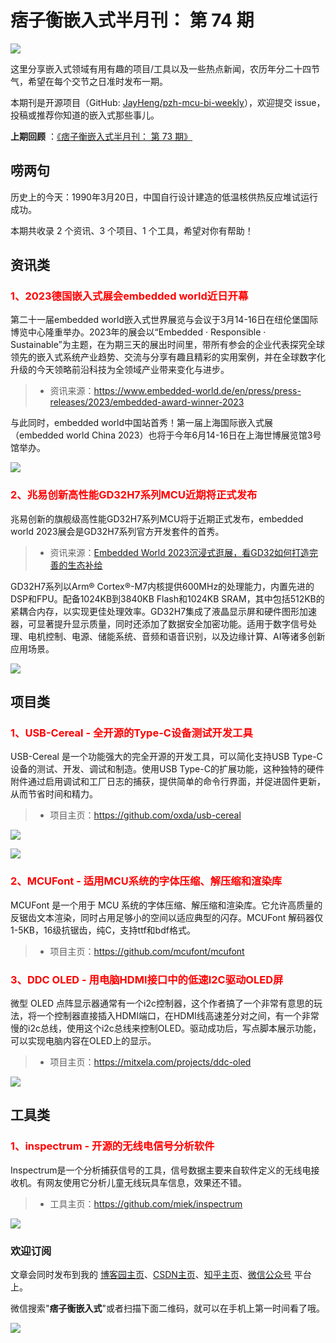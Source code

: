# 痞子衡嵌入式半月刊： 第 74 期

![](http://henjay724.com/image/cnblogs/pzh_mcu_bi_weekly.PNG)

这里分享嵌入式领域有用有趣的项目/工具以及一些热点新闻，农历年分二十四节气，希望在每个交节之日准时发布一期。

本期刊是开源项目（GitHub: [JayHeng/pzh-mcu-bi-weekly](https://github.com/JayHeng/pzh-mcu-bi-weekly)），欢迎提交 issue，投稿或推荐你知道的嵌入式那些事儿。

**上期回顾** ：[《痞子衡嵌入式半月刊： 第 73 期》](https://www.cnblogs.com/henjay724/p/17208103.html)

## 唠两句

历史上的今天：1990年3月20日，中国自行设计建造的低温核供热反应堆试运行成功。

本期共收录 2 个资讯、3 个项目、1 个工具，希望对你有帮助！

## 资讯类

### <font color="red">1、2023德国嵌入式展会embedded world近日开幕</font>

第二十一届embedded world嵌入式世界展览与会议于3月14-16日在纽伦堡国际博览中心隆重举办。2023年的展会以“Embedded · Responsible · Sustainable”为主题，在为期三天的展出时间里，带所有参会的企业代表探究全球领先的嵌入式系统产业趋势、交流与分享有趣且精彩的实用案例，并在全球数字化升级的今天领略前沿科技为全领域产业带来变化与进步。

> * 资讯来源：https://www.embedded-world.de/en/press/press-releases/2023/embedded-award-winner-2023

与此同时，embedded world中国站首秀！第一届上海国际嵌入式展（embedded world China 2023）也将于今年6月14-16日在上海世博展览馆3号馆举办。

![](http://henjay724.com/image/biweekly20230320/embedded-world2023.PNG)

### <font color="red">2、兆易创新高性能GD32H7系列MCU近期将正式发布</font>

兆易创新的旗舰级高性能GD32H7系列MCU将于近期正式发布，embedded world 2023展会是GD32H7系列官方开发套件的首秀。

> * 资讯来源：[Embedded World 2023沉浸式逛展，看GD32如何打造完善的生态补给 ](https://mp.weixin.qq.com/s?src=11&timestamp=1679321155&ver=4418&signature=cYyAAI48nTwcWdjuoKwIBN*fiXBov7yvrpfo6wnz6r8*VBC4VLqJSMhRRxcddgovWFryrqrgETBs-A8BYnUSjNAy8PiKivyK*PZ4aaTGVYyfGZT-*Ik8BwThTgW1cjpq&new=1)

GD32H7系列以Arm® Cortex®-M7内核提供600MHz的处理能力，内置先进的DSP和FPU。配备1024KB到3840KB Flash和1024KB SRAM，其中包括512KB的紧耦合内存，以实现更佳处理效率。GD32H7集成了液晶显示屏和硬件图形加速器，可显著提升显示质量，同时还添加了数据安全加密功能。适用于数字信号处理、电机控制、电源、储能系统、音频和语音识别，以及边缘计算、AI等诸多创新应用场景。

![](http://henjay724.com/image/biweekly20230320/GD32H7-EVK.jpg)

## 项目类

### <font color="red">1、USB-Cereal - 全开源的Type-C设备测试开发工具</font>

USB-Cereal 是一个功能强大的完全开源的开发工具，可以简化支持USB Type-C设备的测试、开发、调试和制造。使用USB Type-C的扩展功能，这种独特的硬件附件通过启用调试和工厂日志的捕获，提供简单的命令行界面，并促进固件更新，从而节省时间和精力。

> * 项目主页：https://github.com/oxda/usb-cereal

![](http://henjay724.com/image/biweekly20230320/USB-Cereal2.PNG)

![](http://henjay724.com/image/biweekly20230320/USB-Cereal1.PNG)

### <font color="red">2、MCUFont - 适用MCU系统的字体压缩、解压缩和渲染库</font>

MCUFont 是一个用于 MCU 系统的字体压缩、解压缩和渲染库。它允许高质量的反锯齿文本渲染，同时占用足够小的空间以适应典型的闪存。MCUFont 解码器仅1-5KB，16级抗锯齿，纯C，支持ttf和bdf格式。

> * 项目主页：https://github.com/mcufont/mcufont

### <font color="red">3、DDC OLED - 用电脑HDMI接口中的低速I2C驱动OLED屏</font>

微型 OLED 点阵显示器通常有一个i2c控制器，这个作者搞了一个非常有意思的玩法，将一个控制器直接插入HDMI端口，在HDMI线高速差分对之间，有一个非常慢的i2c总线，使用这个i2c总线来控制OLED。驱动成功后，写点脚本展示功能，可以实现电脑内容在OLED上的显示。

> * 项目主页：https://mitxela.com/projects/ddc-oled

![](http://henjay724.com/image/biweekly20230320/DDC-OLED.PNG)

## 工具类

### <font color="red">1、inspectrum - 开源的无线电信号分析软件</font>

Inspectrum是一个分析捕获信号的工具，信号数据主要来自软件定义的无线电接收机。有网友使用它分析儿童无线玩具车信息，效果还不错。

> * 工具主页：https://github.com/miek/inspectrum

![](http://henjay724.com/image/biweekly20230320/inspectrum.jpg)

### 欢迎订阅

文章会同时发布到我的 [博客园主页](https://www.cnblogs.com/henjay724/)、[CSDN主页](https://blog.csdn.net/henjay724)、[知乎主页](https://www.zhihu.com/people/henjay724)、[微信公众号](http://weixin.sogou.com/weixin?type=1&query=痞子衡嵌入式) 平台上。

微信搜索"__痞子衡嵌入式__"或者扫描下面二维码，就可以在手机上第一时间看了哦。

![](http://henjay724.com/image/github/pzhMcu_qrcode_258x258.jpg)

